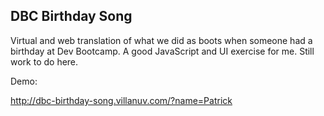 DBC Birthday Song
-----------------

Virtual and web translation of what we did as boots when someone had a birthday at Dev Bootcamp. A good JavaScript and UI exercise for me. Still work to do here.

Demo:

http://dbc-birthday-song.villanuv.com/?name=Patrick
